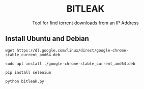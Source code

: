 <h1 align="center">BITLEAK</h1>
<p align="center">Tool for find torrent downloads from an IP Address</p>

## Install Ubuntu and Debian
```
wget https://dl.google.com/linux/direct/google-chrome-stable_current_amd64.deb
```
```
sudo apt install ./google-chrome-stable_current_amd64.deb
```
```
pip install selenium
```
```
python bitleak.py
```